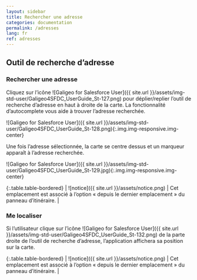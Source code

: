 ```yaml
---
layout: sidebar
title: Rechercher une adresse
categories: documentation
permalink: /adresses
lang: fr
ref: adresses
---
```


## Outil de recherche d’adresse

### Rechercher une adresse

Cliquez sur l’icône ![Galigeo for Salesforce User]({{ site.url }}/assets/img-std-user/Galigeo4SFDC_UserGuide_St-127.png) pour déplier/replier l’outil de recherche d’adresse en haut à droite de la carte.
La fonctionnalité d’autocomplete vous aide à trouver l’adresse recherchée.

![Galigeo for Salesforce User]({{ site.url }}/assets/img-std-user/Galigeo4SFDC_UserGuide_St-128.png){:.img.img-responsive.img-center}

Une fois l’adresse sélectionnée, la carte se centre dessus et un marqueur apparaît à l’adresse recherchée.

![Galigeo for Salesforce User]({{ site.url }}/assets/img-std-user/Galigeo4SFDC_UserGuide_St-129.jpg){:.img.img-responsive.img-center}

{:.table.table-bordered}
| ![notice]({{ site.url }}/assets/notice.png)  | Cet emplacement est associé à l’option « depuis le dernier emplacement » du panneau d’itinéraire. |

### Me localiser

Si l’utilisateur clique sur l’icône ![Galigeo for Salesforce User]({{ site.url }}/assets/img-std-user/Galigeo4SFDC_UserGuide_St-132.png) de la parte droite de l’outil de recherche d’adresse, l’application affichera sa position sur la carte.

{:.table.table-bordered}
| ![notice]({{ site.url }}/assets/notice.png)  | Cet emplacement est associé à l’option « depuis le dernier emplacement » du panneau d’itinéraire. |